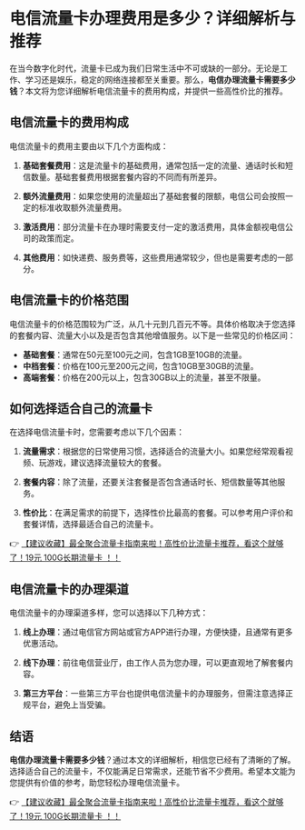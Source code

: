 # 电信流量卡办理费用是多少？详细解析与推荐

在当今数字化时代，流量卡已成为我们日常生活中不可或缺的一部分。无论是工作、学习还是娱乐，稳定的网络连接都至关重要。那么，**电信办理流量卡需要多少钱**？本文将为您详细解析电信流量卡的费用构成，并提供一些高性价比的推荐。

## 电信流量卡的费用构成

电信流量卡的费用主要由以下几个方面构成：

1. **基础套餐费用**：这是流量卡的基础费用，通常包括一定的流量、通话时长和短信数量。基础套餐费用根据套餐内容的不同而有所差异。

2. **额外流量费用**：如果您使用的流量超出了基础套餐的限额，电信公司会按照一定的标准收取额外流量费用。

3. **激活费用**：部分流量卡在办理时需要支付一定的激活费用，具体金额视电信公司的政策而定。

4. **其他费用**：如快递费、服务费等，这些费用通常较少，但也是需要考虑的一部分。

## 电信流量卡的价格范围

电信流量卡的价格范围较为广泛，从几十元到几百元不等。具体价格取决于您选择的套餐内容、流量大小以及是否包含其他增值服务。以下是一些常见的价格区间：

- **基础套餐**：通常在50元至100元之间，包含1GB至10GB的流量。
- **中档套餐**：价格在100元至200元之间，包含10GB至30GB的流量。
- **高端套餐**：价格在200元以上，包含30GB以上的流量，甚至不限量。

## 如何选择适合自己的流量卡

在选择电信流量卡时，您需要考虑以下几个因素：

1. **流量需求**：根据您的日常使用习惯，选择适合的流量大小。如果您经常观看视频、玩游戏，建议选择流量较大的套餐。

2. **套餐内容**：除了流量，还要关注套餐是否包含通话时长、短信数量等其他服务。

3. **性价比**：在满足需求的前提下，选择性价比最高的套餐。可以参考用户评价和套餐详情，选择最适合自己的流量卡。

👉 [【建议收藏】最全聚合流量卡指南来啦！高性价比流量卡推荐，看这个就够了！19元 100G长期流量卡 ！！](https://bit.ly/Liuliangka)

## 电信流量卡的办理渠道

电信流量卡的办理渠道多样，您可以选择以下几种方式：

1. **线上办理**：通过电信官方网站或官方APP进行办理，方便快捷，且通常有更多优惠活动。

2. **线下办理**：前往电信营业厅，由工作人员为您办理，可以更直观地了解套餐内容。

3. **第三方平台**：一些第三方平台也提供电信流量卡的办理服务，但需注意选择正规平台，避免上当受骗。

## 结语

**电信办理流量卡需要多少钱**？通过本文的详细解析，相信您已经有了清晰的了解。选择适合自己的流量卡，不仅能满足日常需求，还能节省不少费用。希望本文能为您提供有价值的参考，助您轻松办理电信流量卡。

👉 [【建议收藏】最全聚合流量卡指南来啦！高性价比流量卡推荐，看这个就够了！19元 100G长期流量卡 ！！](https://bit.ly/Liuliangka)